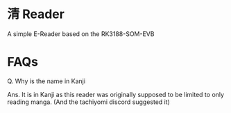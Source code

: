 # 清 Reader
A simple E-Reader based on the RK3188-SOM-EVB

# FAQs
Q. Why is the name in Kanji

Ans. It is in Kanji as this reader was originally supposed to be limited to only reading manga. (And the tachiyomi discord suggested it)
